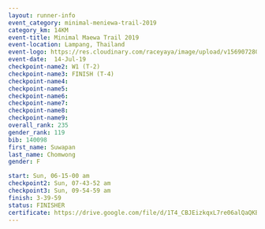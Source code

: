 ```yaml
---
layout: runner-info 
event_category: minimal-meniewa-trail-2019 
category_km: 14KM 
event-title: Minimal Maewa Trail 2019 
event-location: Lampang, Thailand 
event-logo: https://res.cloudinary.com/raceyaya/image/upload/v1569072805/logo/minimal-trail_ktnvsp.jpg 
event-date:  14-Jul-19 
checkpoint-name2: W1 (T-2) 
checkpoint-name3: FINISH (T-4) 
checkpoint-name4: 
checkpoint-name5: 
checkpoint-name6: 
checkpoint-name7: 
checkpoint-name8: 
checkpoint-name9: 
overall_rank: 235
gender_rank: 119
bib: 140098
first_name: Suwapan
last_name: Chomwong
gender: F

start: Sun, 06-15-00 am
checkpoint2: Sun, 07-43-52 am
checkpoint3: Sun, 09-54-59 am
finish: 3-39-59
status: FINISHER
certificate: https://drive.google.com/file/d/1T4_CBJEizkqxL7re06alQaQKBxhgCotd/view?usp=sharing
---
```

